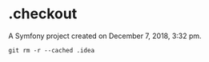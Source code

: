 .checkout
=========

A Symfony project created on December 7, 2018, 3:32 pm.

```
git rm -r --cached .idea
```
